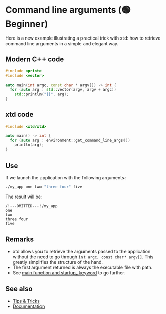 # Command line arguments (🟢 Beginner)

Here is a new example illustrating a practical trick with xtd: how to retrieve command line arguments in a simple and elegant way.

## Modern C++ code

```cpp
#include <print>
#include <vector>

auto main(int argc, const char * argv[]) -> int {
  for (auto arg : std::vector(argv, argv + argc))
    std::println("{}", arg);
}
```

## xtd code

```cpp
#include <xtd/xtd>

auto main() -> int {
  for (auto arg : environment::get_command_line_args())
    println(arg);
}
```

## Use

If we launch the application with the following arguments:

```sh
./my_app one two "three four" five
```

The result will be:

```
/!---OMITTED---!/my_app
one
two
three four
five
```

## Remarks

* xtd allows you to retrieve the arguments passed to the application without the need to go through `int argc, const char* argv[]`. 
  This greatly simplifies the structure of the hand.
* The first argument returned is always the executable file with path.
* See [main function and startup_ keyword](/docs/documentation/guides/xtd.core/entry_point/main_and_startup) to go further.

## See also

* [Tips & Tricks](/docs/documentation/tips_and_tricks)
* [Documentation](/docs/documentation)
